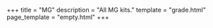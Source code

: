+++
title = "MG"
description = "All MG kits."
template = "grade.html"
page_template = "empty.html"
+++

